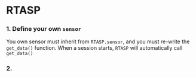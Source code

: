 # RTASP

### 1. Define your own ```sensor```
You own sensor must inherit from ```RTASP.sensor```, and you must re-write the ```get_data()``` function. When a session starts, ```RTASP``` will automatically call ```get_data()```

### 2. 